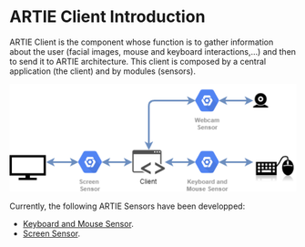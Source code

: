 # ARTIE Client Introduction

ARTIE Client is the component whose function is to gather information about the user \(facial images, mouse and keyboard interactions,...\) and then to send it to ARTIE architecture. This client is composed by a central application \(the client\) and by modules \(sensors\).

![ARTIE Client module schema](../.gitbook/assets/artieclient.png)

Currently, the following ARTIE Sensors have been developped:

* [Keyboard and Mouse Sensor](https://github.com/ARTIEROCKS/artie-sensor-keyboard-mouse.git).
* [Screen Sensor](https://github.com/ARTIEROCKS/artie-sensor-screen.git).



